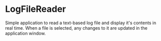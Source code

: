 # LogFileReader
Simple application to read a text-based log file and display it's contents in real time. When a file is selected, any changes to it are 
updated in the application window.

